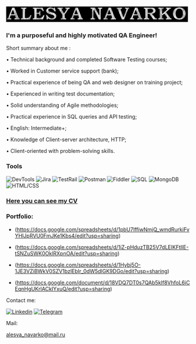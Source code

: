 
![Header](https://github.com/Alesya-Nav/Alesya-Nav/blob/main/assets/output-onlinegiftools%20(1).gif)


### I'm a purposeful and highly motivated QA Engineer!

Short summary about me :

• Technical background and completed Software Testing courses;

• Worked in Customer service support (bank);

• Practical experience of being QA and web designer on training project;

• Experienced in writing test documentation;

• Solid understanding of Agile methodologies;

• Practical experience in SQL queries and API testing;

• English: Intermediate+;

• Knowledge of Client-server architecture, HTTP;

• Client-oriented with problem-solving skills.


### Tools

![DevTools](https://img.shields.io/badge/-DevTools-090909?style=for-the-badge&logo=appveyor&logoColor=47C5FB)
![Jira](https://img.shields.io/badge/-Jira-090909?style=for-the-badge&logo=Jira&logoColor=097CDB)
![TestRail](https://img.shields.io/badge/-TestRail-090909?style=for-the-badge&logo=DART&logoColor=F8C52C)
![Postman](https://img.shields.io/badge/-Postman-090909?style=for-the-badge&logo=Postman&logoColor=F88C00)
![Fiddler](https://img.shields.io/badge/-Fiddler-090909?style=for-the-badge&logo=Flutter&logoColor=E9D54D)
![SQL](https://img.shields.io/badge/-SQL-090909?style=for-the-badge&logo=MYSQL&logoColor=E5D3FF)
![MongoDB](https://img.shields.io/badge/-MongoDB-090909?style=for-the-badge&logo=MongoDB&logoColor=6296C)
![HTML/CSS](https://img.shields.io/badge/-HTML/CSS-090909?style=for-the-badge&logo=TensorFlow&logoColor=0064BB)
<br/>
### [Here you can see my CV](https://drive.google.com/file/d/1snCRGGYEIdgXy1ByUNvWMPJQsgUJTotH/view?usp=sharing)


### Portfolio:

* (https://docs.google.com/spreadsheets/d/1pbU7lffiwNmjQ_wmdRurkiFvYHlJpRVU0FmJKe1Kbs4/edit?usp=sharing)

* (https://docs.google.com/spreadsheets/d/1iZ-pHduzTB25V7dLEIKFtIlE-tSNZuSWK0OklRXpnOA/edit?usp=sharing)

* (https://docs.google.com/spreadsheets/d/1Hybj5O-1JE3VZiBWkV0SZV1bzlEbIr_0dW5dlGK9DGo/edit?usp=sharing)

* (https://docs.google.com/document/d/18VDQ7DT0s7QAb5klf8VhfoL6iCEqnHgUKrlACkIYxuQ/edit?usp=sharing)


Contact me:
<br/>

[![Linkedin](https://img.shields.io/badge/-Linkedin-090909?style=for-the-badge&logo=Linkedin&logoColor=47C5FB)](https://www.linkedin.com/in/alesyanavarko/)
[![Telegram](https://img.shields.io/badge/-Telegram-090909?style=for-the-badge&logo=Telegram&logoColor=097CDB)](https://t.me/Lesya_Nav)

Mail:

alesya_navarko@mail.ru
